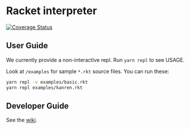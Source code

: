 # Racket interpreter

[![Coverage Status](https://coveralls.io/repos/github/nus-cs4215/x-slang-t3-tt-nk-cjw/badge.svg?branch=master)](https://coveralls.io/github/nus-cs4215/x-slang-t3-tt-nk-cjw?branch=master)

## User Guide

We currently provide a non-interactive repl. Run `yarn repl` to see USAGE.

Look at `/examples` for sample `*.rkt` source files. You can run these:

``` sh
yarn repl -v examples/basic.rkt
yarn repl examples/kanren.rkt
```


## Developer Guide

See the [wiki](https://github.com/nus-cs4215/x-slang-t3-tt-nk-cjw/wiki).
